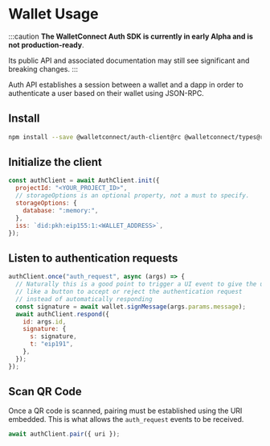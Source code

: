 # Wallet Usage

:::caution
**The WalletConnect Auth SDK is currently in early Alpha and is not production-ready**.

Its public API and associated documentation may still see significant and breaking changes.
:::

Auth API establishes a session between a wallet and a dapp in order to
authenticate a user based on their wallet using JSON-RPC.

## Install

```bash npm2yarn
npm install --save @walletconnect/auth-client@rc @walletconnect/types@rc
```

## Initialize the client

```javascript
const authClient = await AuthClient.init({
  projectId: "<YOUR_PROJECT_ID>",
  // storageOptions is an optional property, not a must to specify.
  storageOptions: {
    database: ":memory:",
  },
  iss: `did:pkh:eip155:1:<WALLET_ADDRESS>`,
});
```

## Listen to authentication requests

```javascript
authClient.once("auth_request", async (args) => {
  // Naturally this is a good point to trigger a UI event to give the user
  // like a button to accept or reject the authentication request
  // instead of automatically responding
  const signature = await wallet.signMessage(args.params.message);
  await authClient.respond({
    id: args.id,
    signature: {
      s: signature,
      t: "eip191",
    },
  });
});
```

## Scan QR Code

Once a QR code is scanned, pairing must be established using the URI embedded.
This is what allows the `auth_request` events to be received.

```javascript
await authClient.pair({ uri });
```
